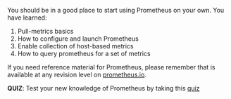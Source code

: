 You should be in a good place to start using Prometheus on your own.  You have learned:

1. Pull-metrics basics
2. How to configure and launch Prometheus
3. Enable collection of host-based metrics
4. How to query prometheus for a set of metrics

If you need reference material for Prometheus, please remember that is available at any revision level on [prometheus.io](https://prometheus.io/docs/prometheus/2.33/getting_started/).

**QUIZ**: Test your new knowledge of Prometheus by taking this [quiz](https://forms.gle/8BQVe9HrVH47AfEMA)